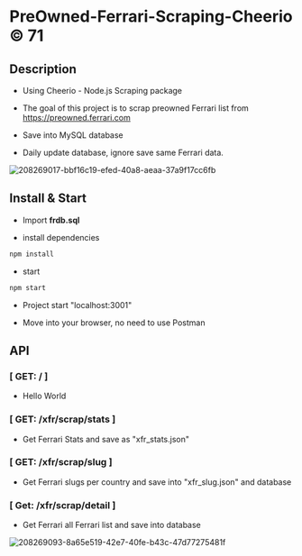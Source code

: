 # PreOwned-Ferrari-Scraping-Cheerio © 71

## Description

- Using Cheerio - Node.js Scraping package

- The goal of this project is to scrap preowned Ferrari list from https://preowned.ferrari.com

- Save into MySQL database

- Daily update database, ignore save same Ferrari data.

![208269017-bbf16c19-efed-40a8-aeaa-37a9f17cc6fb](https://user-images.githubusercontent.com/120116009/209005662-b2b12ce3-87d7-456e-87f0-e775d2147e7d.jpg)


## Install & Start

- Import **frdb.sql**

- install dependencies
```bash
npm install
```

- start
```bash
npm start
```
- Project start "localhost:3001"

- Move into your browser, no need to use Postman


## API

### [ GET: / ]

- Hello World

### [ GET: /xfr/scrap/stats ]

- Get Ferrari Stats and save as "xfr_stats.json"

### [ GET: /xfr/scrap/slug ]

- Get Ferrari slugs per country and save into "xfr_slug.json" and database

### [ Get: /xfr/scrap/detail ]

- Get Ferrari all Ferrari list and save into database

![208269093-8a65e519-42e7-40fe-b43c-47d77275481f](https://user-images.githubusercontent.com/120116009/209005732-d662d048-bd85-4189-bb4f-7670fe73bb76.jpg)


